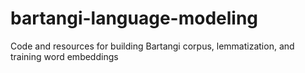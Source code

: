 # bartangi-language-modeling
Code and resources for building Bartangi corpus, lemmatization, and training word embeddings

